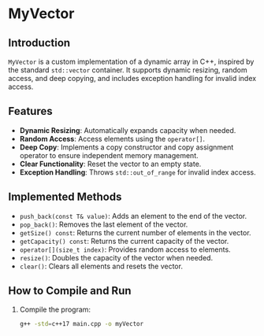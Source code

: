 # MyVector

## Introduction
`MyVector` is a custom implementation of a dynamic array in C++, inspired by the standard `std::vector` container. It supports dynamic resizing, random access, and deep copying, and includes exception handling for invalid index access.

## Features
- **Dynamic Resizing**: Automatically expands capacity when needed.
- **Random Access**: Access elements using the `operator[]`.
- **Deep Copy**: Implements a copy constructor and copy assignment operator to ensure independent memory management.
- **Clear Functionality**: Reset the vector to an empty state.
- **Exception Handling**: Throws `std::out_of_range` for invalid index access.

## Implemented Methods
- `push_back(const T& value)`: Adds an element to the end of the vector.
- `pop_back()`: Removes the last element of the vector.
- `getSize() const`: Returns the current number of elements in the vector.
- `getCapacity() const`: Returns the current capacity of the vector.
- `operator[](size_t index)`: Provides random access to elements.
- `resize()`: Doubles the capacity of the vector when needed.
- `clear()`: Clears all elements and resets the vector.

## How to Compile and Run
1. Compile the program:
   ```bash
   g++ -std=c++17 main.cpp -o myVector
